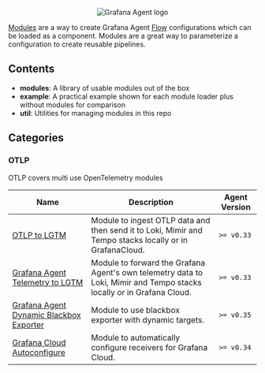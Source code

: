 <p align="center"><img src="assets/logo_and_name.png" alt="Grafana Agent logo"></p>

[Modules](https://grafana.com/docs/agent/latest/flow/concepts/modules/) are a 
way to create Grafana Agent [Flow](https://grafana.com/docs/agent/latest/flow/)
configurations which can be loaded as a component. Modules are a great way to
parameterize a configuration to create reusable pipelines.

## Contents
- <b>modules</b>: A library of usable modules out of the box
- <b>example</b>: A practical example shown for each module loader plus without modules for comparison
- <b>util</b>: Utilities for managing modules in this repo

## Categories

### OTLP

OTLP covers multi use OpenTelemetry modules

| Name |  Description | Agent Version | 
| ---- |  ----------- | ------------- | 
| [OTLP to LGTM](./modules/otlp/otlp-to-lgtm/) | Module to ingest OTLP data and then send it to Loki, Mimir and Tempo stacks locally or in GrafanaCloud. | `>= v0.33`
| [Grafana Agent Telemetry to LGTM](./modules/grafana-agent/telemetry-to-lgtm/) | Module to forward the Grafana Agent's own telemetry data to Loki, Mimir and Tempo stacks locally or in Grafana Cloud. | `>= v0.33`
| [Grafana Agent Dynamic Blackbox Exporter](./modules/grafana-agent/dynamic-blackbox/) | Module to use blackbox exporter with dynamic targets. | `>= v0.35`
| [Grafana Cloud Autoconfigure](./modules/grafana-cloud/autoconfigure/) | Module to automatically configure receivers for Grafana Cloud. | `>= v0.34`
